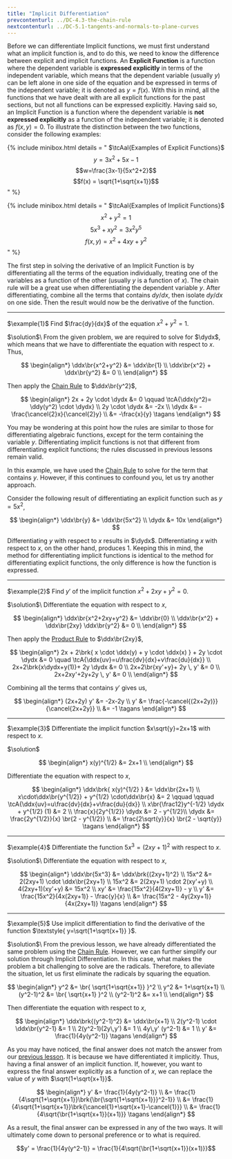 ```yaml
---
title: "Implicit Differentiation"
prevcontenturl: ../DC-4.3-the-chain-rule
nextcontenturl: ../DC-5.1-tangents-and-normals-to-plane-curves
---
```





Before we can differentiate Implicit functions, we must first understand what an implicit function is, and to do this, we need to know the difference between explicit and implicit functions. An **Explicit Function** is a function where the dependent variable is **expressed explicitly** in terms of the independent variable, which means that the dependent variable (usually $y$) can be left alone in one side of the equation and be expressed in terms of the independent variable; it is denoted as $y=f(x)$. With this in mind, all the functions that we have dealt with are all explicit functions for the past sections, but not all functions can be expressed explicitly.  Having said so, an Implicit Function is a function where the dependent variable is **not expressed explicitly** as a function of the independent variable; it is denoted as $f(x,y)=0$. To illustrate the distinction between the two functions, consider the following examples:


{% include minibox.html
    details = "
	$\tcAal{Examples of Explicit Functions}$
        $$y=3x^2+5x-1$$
        $$w=\frac{3x-1}{5x^2+2}$$
        $$f(x) = \sqrt{1+\sqrt{x+1}}$$
    "
%}

{% include minibox.html
    details = "
        $\tcAal{Examples of Implicit Functions}$
        $$x^2+y^2=1$$
        $$5x^3+xy^2=3x^2y^5$$
        $$f(x,y)=x^2+4xy+y^2$$
    "
%}


The first step in solving the derivative of an Implicit Function is by differentiating all the terms of the equation individually, treating one of the variables as a function of the other (usually $y$ is a function of $x$). The chain rule will be a great use when differentiating the dependent variable $y$. After differentiating, combine all the terms that contains $dy/dx$, then isolate $dy/dx$ on one side. Then the result would now be the derivative of the function. 


---
$\example{1}$
Find $\frac{dy}{dx}$ of the equation $x^2+y^2=1$.

$\solution$\\
From the given problem, we are required to solve for $\dydx$, which means that we have to differentiate the equation with respect to $x$. Thus,

$$
\begin{align*}
	\ddx\br{x^2+y^2} &= \ddx\br{1} \\
	\ddx\br{x^2} + \ddx\br{y^2} &= 0 \\
\end{align*}
$$

Then apply the [Chain Rule](../DC-4.3-the-chain-rule) to $\ddx\br{y^2}$,

$$
\begin{align*}
	2x + 2y \cdot \dydx &= 0  \qquad \tcA{\ddx(y^2)= \ddy(y^2) \cdot \dydx} \\
	2y \cdot \dydx &= -2x \\
	\dydx &= -\frac{\cancel{2}x}{\cancel{2}y} \\
	&= -\frac{x}{y}		\tagans
\end{align*}
$$

You may be wondering at this point how the rules are similar to those for differentiating algebraic functions, except for the term containing the variable $y$. Differentiating implicit functions is not that different from differentiating explicit functions; the rules discussed in previous lessons remain valid.

In this example, we have used the [Chain Rule](../DC-4.3-the-chain-rule) to solve for the term that contains $y$. However, if this continues to confound you, let us try another approach. 

Consider the following result of differentiating an explicit function such as $y=5x^2$,

$$
\begin{align*}
    \ddx\br{y} &= \ddx\br{5x^2} \\
    \dydx &= 10x
\end{align*}
$$


Differentiating $y$ with respect to $x$ results in $\dydx$. Differentiating $x$ with respect to $x$, on the other hand, produces 1. Keeping this in mind, the method for differentiating implicit functions is identical to the method for differentiating explicit functions, the only difference is how the function is expressed.





---
$\example{2}$
Find $y'$ of the implicit function $x^2+2xy+y^2=0$.

$\solution$\\
Differentiate the equation with respect to $x$,

$$
\begin{align*}
	\ddx\br{x^2+2xy+y^2} &= \ddx\br{0} \\
	\ddx\br{x^2} + \ddx\br{2xy} \ddx\br{y^2} &= 0 \\
\end{align*}
$$

Then apply the [Product Rule](../DC-4.1-differentiation-and-its-rules-for-algebraic-functions) to $\ddx\br{2xy}$,

$$
\begin{align*}
	2x + 2\brk{ x \cdot \ddx(y) + y \cdot \ddx(x) } + 2y \cdot \dydx &= 0 
		\quad \tcA{\ddx{uv}=u\frac{dv}{dx}+v\frac{du}{dx}} \\
	2x+2\brk{x\dydx+y(1)}+ 2y \dydx &= 0 \\
	2x+2\br{xy'+y}+ 2y \, y' &= 0 \\
	2x+2xy'+2y+2y \, y' &= 0 \\
\end{align*}
$$

Combining all the terms that contains $y'$ gives us,

$$
\begin{align*}
	(2x+2y) y' &= -2x-2y \\
	y' &= \frac{-\cancel{(2x+2y)}}{\cancel{2x+2y}} \\
	&= -1			\tagans
\end{align*}
$$



---
$\example{3}$
Differentiate the implicit function $x\sqrt{y}=2x+1$ with respect to $x$.

$\solution$

$$
\begin{align*}
	x(y)^{1/2} &= 2x+1 \\
\end{align*}
$$

Differentiate the equation with respect to $x$,

$$
\begin{align*}
	\ddx\brk{ x(y)^{1/2} } &= \ddx\br{2x+1} \\
	x\cdot\ddx\br{y^{1/2}} + y^{1/2} \cdot\ddx\br{x} &= 2 
		\qquad \qquad \tcA{\ddx{uv}=u\frac{dv}{dx}+v\frac{du}{dx}} \\
	x\br{\frac12}y^{-1/2} \dydx + y^{1/2} (1) &= 2 \\
	\frac{x}{2y^{1/2}} \dydx &= 2 - y^{1/2}\\
	\dydx &= \frac{2y^{1/2}}{x} \br{2 - y^{1/2}} \\
	&= \frac{2\sqrt{y}}{x} \br{2 - \sqrt{y}} 		\tagans
\end{align*}
$$







---
$\example{4}$
Differentiate the function $5x^3=(2xy+1)^2$ with respect to $x$.

$\solution$\\
Differentiate the equation with respect to $x$,

$$
\begin{align*}
	\ddx\br{5x^3} &= \ddx\brk{(2xy+1)^2} \\
	15x^2 &= 2(2xy+1) \cdot \ddx\br{2xy+1} \\
	15x^2 &= 2(2xy+1) \cdot 2(xy'+y) \\
	4(2xy+1)(xy'+y) &= 15x^2 \\
	xy' &= \frac{15x^2}{4(2xy+1)} - y \\
	y' &= \frac{15x^2}{4x(2xy+1)} - \frac{y}{x} \\
	&= \frac{15x^2 - 4y(2xy+1)}{4x(2xy+1)}		\tagans
\end{align*}
$$





---
$\example{5}$
Use implicit differentiation to find the derivative of the function $\textstyle{ y=\sqrt{1+\sqrt{x+1}} }$.

$\solution$\\
From the previous lesson, we have already differentiated the same problem using the [Chain Rule](../DC-4.3-the-chain-rule). However, we can further simplify our solution through Implicit Differentiation. In this case, what makes the problem a bit challenging to solve are the radicals. Therefore, to alleviate the situation, let us first eliminate the radicals by squaring the equation.

$$
\begin{align*}
	y^2 &= \br{ \sqrt{1+\sqrt{x+1}} }^2 \\
	y^2 &= 1+\sqrt{x+1} \\
	(y^2-1)^2 &= \br{ \sqrt{x+1} }^2 \\
	(y^2-1)^2 &= x+1 \\
\end{align*}
$$

Then differentiate the equation with respect to $x$,

$$
\begin{align*}
	\ddx\brk{(y^2-1)^2} &= \ddx\br{x+1} \\
	2(y^2-1) \cdot \ddx\br{y^2-1} &= 1 \\
	2(y^2-1)(2y\,y') &= 1 \\
	4y\,y' (y^2-1) &= 1 \\
	y' &= \frac{1}{4y(y^2-1)}		\tagans
\end{align*}
$$

As you may have noticed, the final answer does not match the answer from our [previous lesson](../DC-4.3-the-chain-rule). It is because we have differentiated it implicitly. Thus, having a final answer of an implicit function. If, however, you want to express the final answer explicitly as a function of $x$, we can replace the value of $y$ with $\sqrt{1+\sqrt{x+1}}$.

$$
\begin{align*}
    y' &= \frac{1}{4y(y^2-1)} \\
       &= \frac{1}{4\sqrt{1+\sqrt{x+1}}\brk{\br{\sqrt{1+\sqrt{x+1}}}^2-1}} \\
       &= \frac{1}{4\sqrt{1+\sqrt{x+1}}\brk{\cancel{1}+\sqrt{x+1}-\cancel{1}}} \\
       &= \frac{1}{4\sqrt{\br{1+\sqrt{x+1}}(x+1)}}      \tagans
\end{align*}
$$


As a result, the final answer can be expressed in any of the two ways. It will ultimately come down to personal preference or to what is required.

$$y' = \frac{1}{4y(y^2-1)} = \frac{1}{4\sqrt{\br{1+\sqrt{x+1}}(x+1)}}$$





